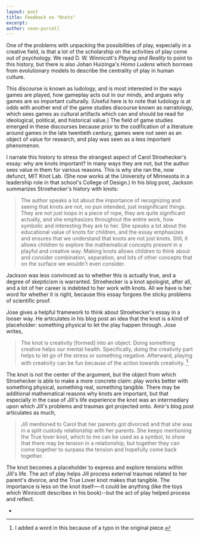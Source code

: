 ```yaml
---
layout: post
title: Feedback on "Knots"
excerpt: 
author: sean-purcell
---
```


One of the problems with unpacking the possibilities of play, especially in a creative field, is that a lot of the scholarship on the activities of play come out of psychology. We read D. W. Winnicott's *Playing and Reality* to point to this history, but there is also Johan Huizinga's *Homo Ludens* which borrows from evolutionary models to describe the centrality of play in human culture.

This discourse is known as ludology, and is most interested in the ways games are played, how gameplay acts out in our minds, and argues why games are so important culturally. (Useful here is to note that ludology is at odds with another end of the game studies discourse known as narratology, which sees games as cultural artifacts which can and should be read for ideological, political, and historical value.) The field of game studies emerged in these discourses because prior to the codification of a literature around games in the late twentieth century, games were not seen as an object of value for research, and play was seen as a less important phenomenon.

I narrate this history to stress the strangest aspect of Carol Stroehecker's essay: why are knots important? In many ways they are not, but the author sees value in them for various reasons. This is why she ran the, now defunct, MIT Knot Lab. (She now works at the University of Minnesota in a leadership role in that school's College of Design.) In his blog post, Jackson summarizes Stroehecker's history with knots:

>The author speaks a lot about the importance of recognizing and seeing that knots are not, no pun intended, just insignificant things. They are not just loops in a piece of rope, they are quite significant actually, and she emphasizes throughout the entire work, how symbolic and interesting they are to her. She speaks a lot about the educational value of knots for children, and the essay emphasizes and ensures that we understand that knots are not just knots. Still, it allows children to explore the mathematical concepts present in a playful and creative way. Making knots allows children to think about and consider combination, separation, and lots of other concepts that on the surface we wouldn’t even consider.

Jackson was less convinced as to whether this is actually true, and a degree of skepticism is warranted. Stroehecker is a knot apologist, after all, and a lot of her career is indebted to her work with knots. All we have is her word for whether it is right, because this essay forgoes the sticky problems of scientific proof.

Jose gives a helpful framework to think about Stroehecker's essay in a looser way. He articulates in his blog post an idea that the knot is a kind of placeholder: something physical to let the play happen through. Jose writes,

>The knot is creativity [formed] into an object. Doing something creative helps our mental health. Specifically, doing the creativity part helps to let go of the stress or something negative. Afterward, playing with creativity can be fun because of the action towards creativity. [^1]

The knot is not the center of the argument, but the object from which Stroehecker is able to make a more concrete claim: play works better with something physical, something real, something tangible. There may be additional mathematical reasons why knots are important, but that especially in the case of Jill's life experience the knot was an intermediary upon which Jill's problems and traumas got projected onto. Amir's blog post articulates as much,

>Jill mentioned to Carol that her parents got divorced and that she was in a split custody relationship with her parents. She keeps mentioning the True lover knot, which to me can be used as a symbol, to show that there may be tension in a relationship, but together they can come together to surpass the tension and hopefully come back together.

The knot becomes a placeholder to express and explore tensions within Jill's life. The act of play helps Jill process external traumas related to her parent's divorce, and the True Lover knot makes that tangible. The importance is less on the knot itself—-it could be anything (like the toys which Winnicott describes in his book)--but the act of play helped process and reflect.

-
[^1]: I added a word in this because of a typo in the original piece.